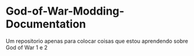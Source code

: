 # God-of-War-Modding-Documentation
Um repositorio apenas para colocar coisas que estou aprendendo sobre God of War 1 e 2
